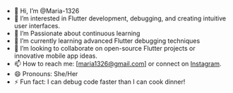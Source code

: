 - 👋 Hi, I’m @Maria-1326
- 👀 I’m interested in Flutter development, debugging, and creating intuitive user interfaces.
- 👀 I’m Passionate about continuous learning
- 🌱 I’m currently learning advanced Flutter debugging techniques
- 💞️ I’m looking to collaborate on open-source Flutter projects or innovative mobile app ideas.
- 📫 How to reach me: [maria1326@gmail.com] or connect on [Instagram](https://www.instagram.com/mobile_app_developer_369/).
- 😄 Pronouns: She/Her
- ⚡ Fun fact: I can debug code faster than I can cook dinner!

<!---
Maria-1326/Maria-1326 is a ✨ special ✨ repository because its `README.md` (this file) appears on your GitHub profile.
You can click the Preview link to take a look at your changes.
--->
